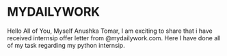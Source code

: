 # MYDAILYWORK
Hello All of You,
Myself Anushka Tomar, I am exciting to share that i have received internsip offer letter from @mydailywork.com. Here I have done all of my task regarding my python internsip.

